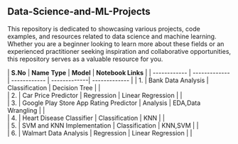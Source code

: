## Data-Science-and-ML-Projects

This repository is dedicated to showcasing various projects, code examples, and resources related to data science and machine learning. Whether you are a beginner looking to learn more about these fields or an experienced practitioner seeking inspiration and collaborative opportunities, this repository serves as a valuable resource for you.

| **S.No** | **Name**   **Type** | **Model** | **Notebook Links** |
| ------------ | ------------- | ------------ | -------------| ------------- |
| 1. | Bank Data Analysis | Classification | Decision Tree  | | <br />
| 2. | Car Price Predictor | Regression | Linear Regression | | <br />
| 3. | Google Play Store App Rating Predictor | Analysis | EDA,Data Wrangling |  |<br />
| 4. | Heart Disease Classifier | Classification | KNN | |<br/>
| 5. | SVM and KNN Implementation | Classification | KNN,SVM | |<br />
| 6. | Walmart Data Analysis | Regression | Linear Regression | | <br />
